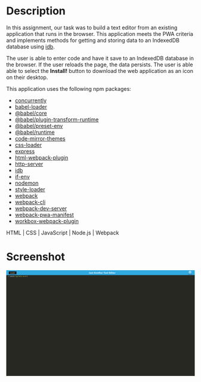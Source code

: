 # Description

In this assignment, our task was to build a text editor from an existing application that runs in the browser. This application meets the PWA criteria and implements methods for getting and storing data to an IndexedDB database using [idb](https://www.npmjs.com/package/idb).

The user is able to enter code and have it save to an IndexedDB database in the browser. If the user reloads the page, the data persists. The user is able able to select the **Install!** button to download the web application as an icon on their desktop.

This application uses the following npm packages:

- [concurrently](https://www.npmjs.com/package/concurrently)
- [babel-loader](https://www.npmjs.com/package/babel-loader)
- [@babel/core](https://www.npmjs.com/package/@babel/core)
- [@babel/plugin-transform-runtime](https://www.npmjs.com/package/@babel/plugin-transform-runtime)
- [@babel/preset-env](https://www.npmjs.com/package/@babel/preset-env)
- [@babel/runtime](https://www.npmjs.com/package/@babel/runtime)
- [code-mirror-themes](https://www.npmjs.com/package/code-mirror-themes)
- [css-loader](https://www.npmjs.com/package/css-loader)
- [express](https://www.npmjs.com/package/express)
- [html-webpack-plugin](https://www.npmjs.com/package/html-webpack-plugin)
- [http-server](https://www.npmjs.com/package/http-server)
- [idb](https://www.npmjs.com/package/idb)
- [if-env](https://www.npmjs.com/package/if-env)
- [nodemon](https://www.npmjs.com/package/nodemon)
- [style-loader](https://www.npmjs.com/package/style-loader)
- [webpack](https://www.npmjs.com/package/webpack)
- [webpack-cli](https://www.npmjs.com/package/webpack-cli)
- [webpack-dev-server](https://www.npmjs.com/package/webpack-dev-server)
- [webpack-pwa-manifest](https://www.npmjs.com/package/webpack-pwa-manifest)
- [workbox-webpack-plugin](https://www.npmjs.com/package/workbox-webpack-plugin)

HTML | CSS | JavaScript | Node.js | Webpack

# Screenshot

![Screenshot of webpage](./images/homework-readme.png)

